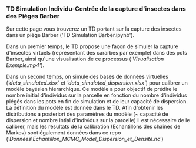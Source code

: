 ### TD Simulation Individu-Centrée de la capture d'insectes dans des Pièges Barber

Sur cette page vous trouverez un TD portant sur la capture des insectes dans un piège Barber ('TD Simulation Barber.ipynb'). 

Dans un premier temps, le TD propose une façon de simuler la capture d'insectes virtuels (représentant des cararbes par exemple) dans des pots Barber, ainsi qu'une visualisation de ce processus (*'Visualisation Exemple.mp4'*). 

Dans un second temps, on simule des bases de données virtuelles (*'data_simulated.xlsx'* et *'data_simulated_dispersion.xlsx'*) pour calibrer un modèle bayésien hierarchique. Ce modèle a pour objectif de prédire le nombre initial d'individus sur la parcelle en fonction du nombre d'individus piégés dans les pots en fin de simulation et de leur capacité de dispersion. La définition du modèle est donnée dans le TD. Afin d'obtenir les distributions a posteriori des paramètres du modèle (~ capacité de dispersion et nombre intial d'individus sur la parcelle) il est nécessaire de le calibrer, mais les résultats de la calibration (Echantillons des chaines de Markov) sont également données dans ce repo (*'Données\Echantillon_MCMC_Model_Dispersion_et_Densité.nc'*) 
